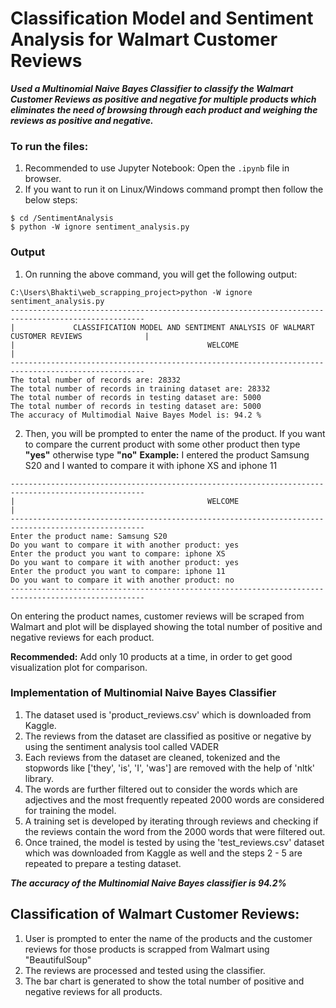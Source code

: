 # Classification Model and Sentiment Analysis for Walmart Customer Reviews

***Used a Multinomial Naive Bayes Classifier to classify the Walmart Customer Reviews as positive and negative for multiple products which eliminates the need of browsing through each product and weighing the reviews as positive and negative.***

### To run the files:

1. Recommended to use Jupyter Notebook: Open the ```.ipynb``` file in browser.
2. If you want to run it on Linux/Windows command prompt then follow the below steps:
```
$ cd /SentimentAnalysis
$ python -W ignore sentiment_analysis.py
```

### Output

1. On running the above command, you will get the following output:

```
C:\Users\Bhakti\web_scrapping_project>python -W ignore sentiment_analysis.py
----------------------------------------------------------------------------------------------------
|             CLASSIFICATION MODEL AND SENTIMENT ANALYSIS OF WALMART CUSTOMER REVIEWS              |
|                                           WELCOME                                                |
----------------------------------------------------------------------------------------------------
The total number of records are: 28332
The total number of records in training dataset are: 28332
The total number of records in testing dataset are: 5000
The total number of records in testing dataset are: 5000
The accuracy of Multimodial Naive Bayes Model is: 94.2 %
```

2. Then, you will be prompted to enter the name of the product. If you want to compare the current product with some other product then type **"yes"** otherwise type **"no"**
**Example:** I entered the product Samsung S20 and I wanted to compare it with iphone XS and iphone 11

```
----------------------------------------------------------------------------------------------------
|                                           WELCOME                                                |
----------------------------------------------------------------------------------------------------
Enter the product name: Samsung S20
Do you want to compare it with another product: yes
Enter the product you want to compare: iphone XS
Do you want to compare it with another product: yes
Enter the product you want to compare: iphone 11
Do you want to compare it with another product: no
----------------------------------------------------------------------------------------------------
```

On entering the product names, customer reviews will be scraped from Walmart and plot will be displayed showing the total number of positive and negative reviews for each product.

**Recommended:** Add only 10 products at a time, in order to get good visualization plot for comparison.

### Implementation of Multinomial Naive Bayes Classifier

1. The dataset used is 'product_reviews.csv' which is downloaded from Kaggle.
2. The reviews from the dataset are classified as positive or negative by using the sentiment analysis tool called VADER
3. Each reviews from the dataset are cleaned, tokenized and the stopwords like ['they', 'is', 'I', 'was'] are removed with the help of 'nltk' library.
4. The words are further filtered out to consider the words which are adjectives and the most frequently repeated 2000 words are considered for training the model.
5. A training set is developed by iterating through reviews and checking if the reviews contain the word from the 2000 words that were filtered out.
6. Once trained, the model is tested by using the 'test_reviews.csv' dataset which was downloaded from Kaggle as well and the steps 2 - 5 are repeated to prepare a testing dataset.

***The accuracy of the Multinomial Naive Bayes classifier is 94.2%***

## Classification of Walmart Customer Reviews:

1. User is prompted to enter the name of the products and the customer reviews for those products is scrapped from Walmart using "BeautifulSoup"
2. The reviews are processed and tested using the classifier.
3. The bar chart is generated to show the total number of positive and negative reviews for all products.
